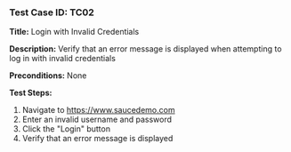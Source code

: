 ### Test Case ID: TC02

**Title:** Login with Invalid Credentials

**Description:** Verify that an error message is displayed when attempting to log in with invalid credentials

**Preconditions:** None

**Test Steps:**

1. Navigate to https://www.saucedemo.com
2. Enter an invalid username and password
3. Click the "Login" button
4. Verify that an error message is displayed
